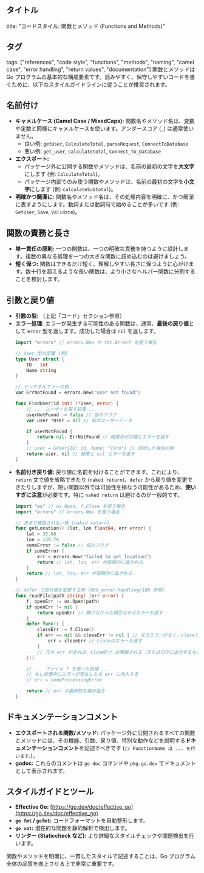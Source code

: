 ## タイトル
title: "コードスタイル: 関数とメソッド (Functions and Methods)"
## タグ
tags: ["references", "code style", "functions", "methods", "naming", "camel case", "error handling", "return values", "documentation"]
関数とメソッドは Go プログラムの基本的な構成要素です。読みやすく、保守しやすいコードを書くために、以下のスタイルガイドラインに従うことが推奨されます。

## 名前付け

*   **キャメルケース (Camel Case / MixedCaps):** 関数名やメソッド名は、変数や定数と同様にキャメルケースを使います。アンダースコア (`_`) は通常使いません。
    *   良い例: `getUser`, `CalculateTotal`, `parseRequest`, `ConnectToDatabase`
    *   悪い例: `get_user`, `calculatetotal`, `Connect_To_Database`
*   **エクスポート:**
    *   パッケージ外に公開する関数やメソッドは、名前の最初の文字を**大文字**にします (例: `CalculateTotal`)。
    *   パッケージ内部でのみ使う関数やメソッドは、名前の最初の文字を**小文字**にします (例: `calculateSubtotal`)。
*   **明確かつ簡潔に:** 関数名やメソッド名は、その処理内容を明確に、かつ簡潔に表すようにします。動詞または動詞句で始めることが多いです (例: `GetUser`, `Save`, `Validate`)。

## 関数の責務と長さ

*   **単一責任の原則:** 一つの関数は、一つの明確な責務を持つように設計します。複数の異なる処理を一つの大きな関数に詰め込むのは避けましょう。
*   **短く保つ:** 関数はできるだけ短く、理解しやすい長さに保つように心がけます。数十行を超えるような長い関数は、より小さなヘルパー関数に分割することを検討します。

## 引数と戻り値

*   **引数の型:** （上記「コード」セクション参照）
*   **エラー処理:** エラーが発生する可能性のある関数は、通常、**最後の戻り値**として `error` 型を返します。成功した場合は `nil` を返します。
    ```go
    import "errors" // errors.New や fmt.Errorf を使う場合

    // User 型の定義 (例)
    type User struct {
        ID   int
        Name string
    }

    // センチネルエラーの例
    var ErrNotFound = errors.New("user not found")

    func FindUser(id int) (*User, error) {
        // ... ユーザーを探す処理 ...
        userNotFound := false // 仮のフラグ
        var user *User = nil // 仮のユーザーデータ

        if userNotFound {
            return nil, ErrNotFound // 結果のゼロ値とエラーを返す
        }
        // user = &User{ID: id, Name: "Taro"} // 成功した場合の例
        return user, nil // 結果と nil エラーを返す
    }
    ```
*   **名前付き戻り値:** 戻り値に名前を付けることができます。これにより、`return` 文で値を省略できたり (`naked return`)、`defer` から戻り値を変更できたりしますが、短い関数以外では可読性を損なう可能性があるため、**使いすぎに注意**が必要です。特に `naked return` は避けるのが一般的です。
    ```go
    import "os" // os.Open, f.Close を使う場合
    import "errors" // errors.New を使う場合

    // あまり推奨されない例 (naked return)
    func getLocation() (lat, lon float64, err error) {
        lat = 35.68
        lon = 139.76
        someError := false // 仮のフラグ
        if someError {
            err = errors.New("failed to get location")
            return // lat, lon, err が暗黙的に返される
        }
        return // lat, lon, err が暗黙的に返される
    }

    // defer で戻り値を変更する例 (080_error-handling/180 参照)
    func readFile(path string) (err error) {
        f, openErr := os.Open(path)
        if openErr != nil {
            return openErr // 開けなかった場合はそのエラーを返す
        }
        defer func() {
            closeErr := f.Close()
            if err == nil && closeErr != nil { // 元のエラーがなく、closeでエラーが発生した場合
                err = closeErr // closeのエラーを返す
            }
            // 元々 err があれば、closeErr は無視される（またはログに出力するなど）
        }()

        // ... ファイル f を使った処理 ...
        // もし処理中にエラーが発生したら err に代入する
        // err = someProcessingError

        return // err の最終的な値が返る
    }
    ```

## ドキュメンテーションコメント

*   **エクスポートされる関数/メソッド:** パッケージ外に公開されるすべての関数とメソッドには、その機能、引数、戻り値、特別な動作などを説明する**ドキュメンテーションコメント**を記述すべきです (`// FunctionName は ... を行います。`)。
*   **godoc:** これらのコメントは `go doc` コマンドや `pkg.go.dev` でドキュメントとして表示されます。

## スタイルガイドとツール

*   **Effective Go:** [https://go.dev/doc/effective_go](https://go.dev/doc/effective_go)
*   **`go fmt` / `gofmt`:** コードフォーマットを自動整形します。
*   **`go vet`:** 潜在的な問題を静的解析で検出します。
*   **リンター (Staticcheck など):** より詳細なスタイルチェックや問題検出を行います。

関数やメソッドを明確に、一貫したスタイルで記述することは、Go プログラム全体の品質を向上させる上で非常に重要です。